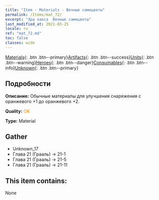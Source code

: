 ```yaml
---
title: "Item - Materials - Вечные самоцветы"
permalink: /Items/mat_72/
excerpt: "Эра хаоса  Вечные самоцветы"
last_modified_at: 2021-03-25
locale: ru
ref: "mat_72.md"
toc: false
classes: wide
---
```

 [Materials](/ru/Items/){: .btn .btn--primary}[Artifacts](/ru/Items/Artifacts/){: .btn .btn--success}[Units](/ru/Items/Units/){: .btn .btn--warning}[Heroes](/ru/Items/Heroes/){: .btn .btn--danger}[Consumables](/ru/Items/Consumables/){: .btn .btn--info}[Unknown](/ru/Items/Unknown/){: .btn .btn--primary}

## Подробности
 **Описание:** Обычные материалы для улучшения снаряжения c оранжевого +1 до оранжевого +2.

 **Quality:** <span style="color: #FF8C00">OK</span>

 **Type:** Material

## Gather

*    Unknown_17 
*    Глава 21 (Грааль) -> 21-1 
*    Глава 21 (Грааль) -> 21-5 
*    Глава 21 (Грааль) -> 21-11 

## This item contains:

  None

